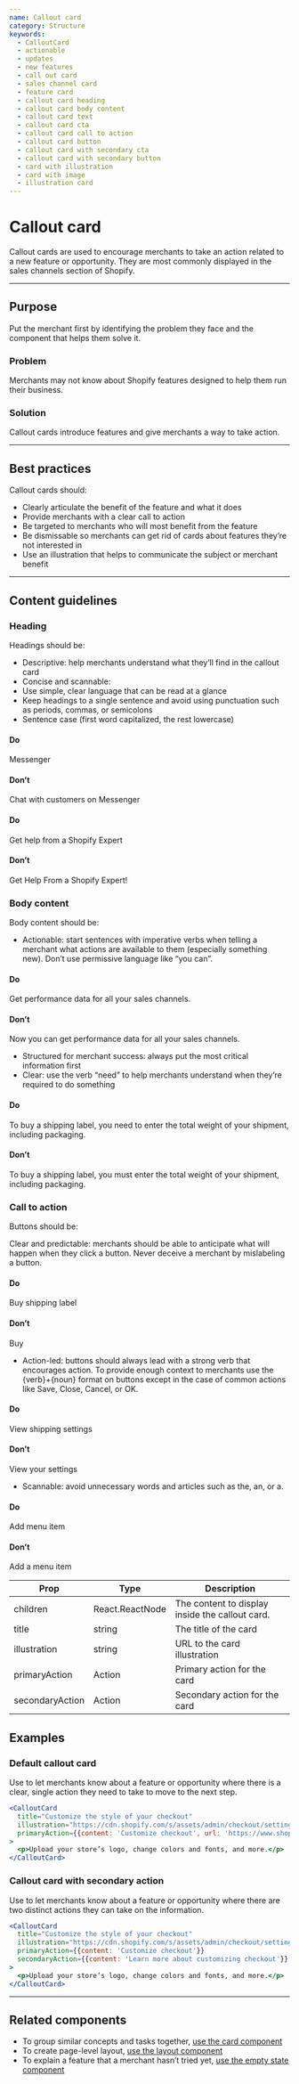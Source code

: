 ```yaml
---
name: Callout card
category: Structure
keywords:
  - CalloutCard
  - actionable
  - updates
  - new features
  - call out card
  - sales channel card
  - feature card
  - callout card heading
  - callout card body content
  - callout card text
  - callout card cta
  - callout card call to action
  - callout card button
  - callout card with secondary cta
  - callout card with secondary button
  - card with illustration
  - card with image
  - illustration card
---
```


# Callout card

Callout cards are used to encourage merchants to take an action related to a
new feature or opportunity. They are most commonly displayed in the
sales channels section of Shopify.

---

## Purpose

Put the merchant first by identifying the problem they face and the component that helps them solve it.

### Problem

Merchants may not know about Shopify features designed to help them run their business.

### Solution

Callout cards introduce features and give merchants a way to take action.

---

## Best practices

Callout cards should:

* Clearly articulate the benefit of the feature and what it does
* Provide merchants with a clear call to action
* Be targeted to merchants who will most benefit from the feature
* Be dismissable so merchants can get rid of cards about features they’re not
interested in
* Use an illustration that helps to communicate the subject or merchant benefit

---

## Content guidelines

### Heading

Headings should be:

* Descriptive: help merchants understand what they’ll find in the callout card
* Concise and scannable:
 * Use simple, clear language that can be read at a glance
 * Keep headings to a single sentence and avoid using punctuation such as
periods, commas, or semicolons
 * Sentence case (first word capitalized, the rest lowercase)


<!-- usagelist -->
#### Do

Messenger

#### Don’t

Chat with customers on Messenger
<!-- end -->

<!-- usagelist -->
#### Do
Get help from a Shopify Expert

#### Don’t
Get Help From a Shopify Expert!
<!-- end -->

### Body content

Body content should be:

* Actionable: start sentences with imperative verbs when telling a merchant
what actions are available to them (especially something new). Don’t use
permissive language like “you can”.

<!-- usagelist -->
#### Do
Get performance data for all your sales channels.

#### Don’t
Now you can get performance data for all your sales channels.
<!-- end -->

* Structured for merchant success: always put the most critical information
first
* Clear: use the verb “need” to help merchants understand when they’re required
to do something

<!-- usagelist -->
#### Do
To buy a shipping label, you need to enter the total weight of your shipment,
including packaging.

#### Don’t
To buy a shipping label, you must enter the total weight of your shipment,
including packaging.
<!-- end -->

### Call to action

Buttons should be:

Clear and predictable: merchants should be able to anticipate what will happen when they click a button. Never deceive a merchant by mislabeling a button.

<!-- usagelist -->
#### Do
Buy shipping label

#### Don’t
Buy
<!-- end -->

* Action-led: buttons should always lead with a strong verb that encourages
action. To provide enough context to merchants use the {verb}+{noun} format on
buttons except in the case of common actions like Save, Close, Cancel, or OK.

<!-- usagelist -->
#### Do
View shipping settings

#### Don’t
View your settings
<!-- end -->

* Scannable: avoid unnecessary words and articles such as the, an, or a.

<!-- usagelist -->
#### Do
Add menu item

#### Don’t
Add a menu item
<!-- end -->

| Prop | Type | Description |
| ---- | ---- | ----------- |
| children | React.ReactNode | The content to display inside the callout card. |
| title | string | The title of the card |
| illustration | string | URL to the card illustration |
| primaryAction | Action | Primary action for the card |
| secondaryAction | Action | Secondary action for the card |


## Examples

### Default callout card

Use to let merchants know about a feature or opportunity where there is a clear, single action they need to take to move to the next step.

```jsx
<CalloutCard
  title="Customize the style of your checkout"
  illustration="https://cdn.shopify.com/s/assets/admin/checkout/settings-customizecart-705f57c725ac05be5a34ec20c05b94298cb8afd10aac7bd9c7ad02030f48cfa0.svg"
  primaryAction={{content: 'Customize checkout', url: 'https://www.shopify.com'}}
>
  <p>Upload your store’s logo, change colors and fonts, and more.</p>
</CalloutCard>
```

### Callout card with secondary action

Use to let merchants know about a feature or opportunity where there are two distinct actions they can take on the information.

```jsx
<CalloutCard
  title="Customize the style of your checkout"
  illustration="https://cdn.shopify.com/s/assets/admin/checkout/settings-customizecart-705f57c725ac05be5a34ec20c05b94298cb8afd10aac7bd9c7ad02030f48cfa0.svg"
  primaryAction={{content: 'Customize checkout'}}
  secondaryAction={{content: 'Learn more about customizing checkout'}}
>
  <p>Upload your store’s logo, change colors and fonts, and more.</p>
</CalloutCard>
```

---

## Related components

* To group similar concepts and tasks together, [use the card component](/components/structure/card)
* To create page-level layout, [use the layout component](/components/structure/layout)
* To explain a feature that a merchant hasn’t tried yet, [use the empty state component](/components/structure/empty-state)
